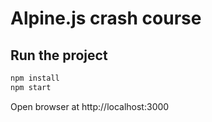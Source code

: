 # Alpine.js crash course

## Run the project

```bash
npm install
npm start
```

Open browser at http://localhost:3000